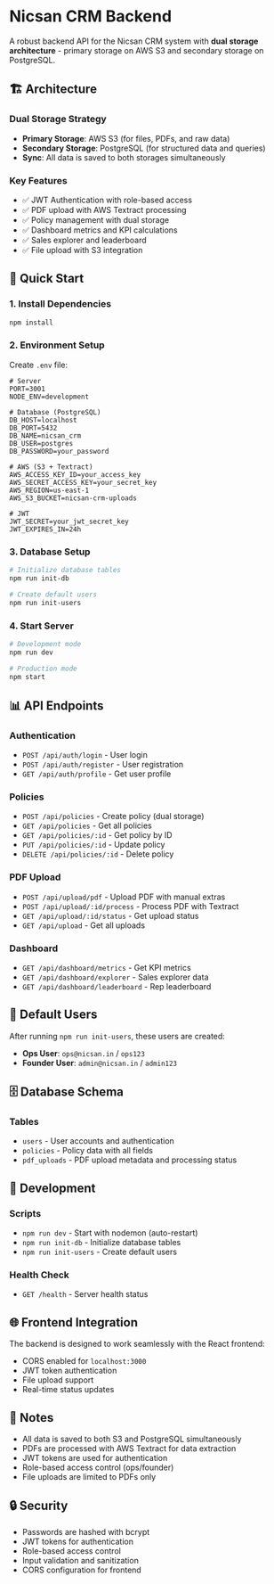 # Nicsan CRM Backend

A robust backend API for the Nicsan CRM system with **dual storage architecture** - primary storage on AWS S3 and secondary storage on PostgreSQL.

## 🏗️ Architecture

### Dual Storage Strategy
- **Primary Storage**: AWS S3 (for files, PDFs, and raw data)
- **Secondary Storage**: PostgreSQL (for structured data and queries)
- **Sync**: All data is saved to both storages simultaneously

### Key Features
- ✅ JWT Authentication with role-based access
- ✅ PDF upload with AWS Textract processing
- ✅ Policy management with dual storage
- ✅ Dashboard metrics and KPI calculations
- ✅ Sales explorer and leaderboard
- ✅ File upload with S3 integration

## 🚀 Quick Start

### 1. Install Dependencies
```bash
npm install
```

### 2. Environment Setup
Create `.env` file:
```env
# Server
PORT=3001
NODE_ENV=development

# Database (PostgreSQL)
DB_HOST=localhost
DB_PORT=5432
DB_NAME=nicsan_crm
DB_USER=postgres
DB_PASSWORD=your_password

# AWS (S3 + Textract)
AWS_ACCESS_KEY_ID=your_access_key
AWS_SECRET_ACCESS_KEY=your_secret_key
AWS_REGION=us-east-1
AWS_S3_BUCKET=nicsan-crm-uploads

# JWT
JWT_SECRET=your_jwt_secret_key
JWT_EXPIRES_IN=24h
```

### 3. Database Setup
```bash
# Initialize database tables
npm run init-db

# Create default users
npm run init-users
```

### 4. Start Server
```bash
# Development mode
npm run dev

# Production mode
npm start
```

## 📊 API Endpoints

### Authentication
- `POST /api/auth/login` - User login
- `POST /api/auth/register` - User registration
- `GET /api/auth/profile` - Get user profile

### Policies
- `POST /api/policies` - Create policy (dual storage)
- `GET /api/policies` - Get all policies
- `GET /api/policies/:id` - Get policy by ID
- `PUT /api/policies/:id` - Update policy
- `DELETE /api/policies/:id` - Delete policy

### PDF Upload
- `POST /api/upload/pdf` - Upload PDF with manual extras
- `POST /api/upload/:id/process` - Process PDF with Textract
- `GET /api/upload/:id/status` - Get upload status
- `GET /api/upload` - Get all uploads

### Dashboard
- `GET /api/dashboard/metrics` - Get KPI metrics
- `GET /api/dashboard/explorer` - Sales explorer data
- `GET /api/dashboard/leaderboard` - Rep leaderboard

## 🔐 Default Users

After running `npm run init-users`, these users are created:

- **Ops User**: `ops@nicsan.in` / `ops123`
- **Founder User**: `admin@nicsan.in` / `admin123`

## 🗄️ Database Schema

### Tables
- `users` - User accounts and authentication
- `policies` - Policy data with all fields
- `pdf_uploads` - PDF upload metadata and processing status

## 🔧 Development

### Scripts
- `npm run dev` - Start with nodemon (auto-restart)
- `npm run init-db` - Initialize database tables
- `npm run init-users` - Create default users

### Health Check
- `GET /health` - Server health status

## 🌐 Frontend Integration

The backend is designed to work seamlessly with the React frontend:
- CORS enabled for `localhost:3000`
- JWT token authentication
- File upload support
- Real-time status updates

## 📝 Notes

- All data is saved to both S3 and PostgreSQL simultaneously
- PDFs are processed with AWS Textract for data extraction
- JWT tokens are used for authentication
- Role-based access control (ops/founder)
- File uploads are limited to PDFs only

## 🔒 Security

- Passwords are hashed with bcrypt
- JWT tokens for authentication
- Role-based access control
- Input validation and sanitization
- CORS configuration for frontend


